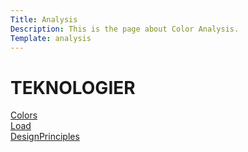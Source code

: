 ```yaml
---
Title: Analysis
Description: This is the page about Color Analysis.
Template: analysis
---
```


TEKNOLOGIER
==========================

<div class="kmom-box">
<a href="%base_url%/analysis/sub/01_colors">Colors</a>
</div>

<div class="kmom-box">
<a href="%base_url%/analysis/sub/02_load">Load</a>
</div>

<div class="kmom-box">
<a href="%base_url%/analysis/sub/03_design_principles">DesignPrinciples</a>
</div>
